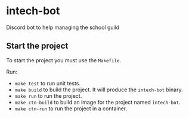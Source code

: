 # intech-bot

Discord bot to help managing the school guild

## Start the project

To start the project you must use the `Makefile`.

Run:
- `make test` to run unit tests.
- `make build` to build the project. It will produce the `intech-bot` binary.
- `make run` to run the project.
- `make ctn-build` to build an image for the project named `intech-bot`.
- `make ctn-run` to run the project in a container.
